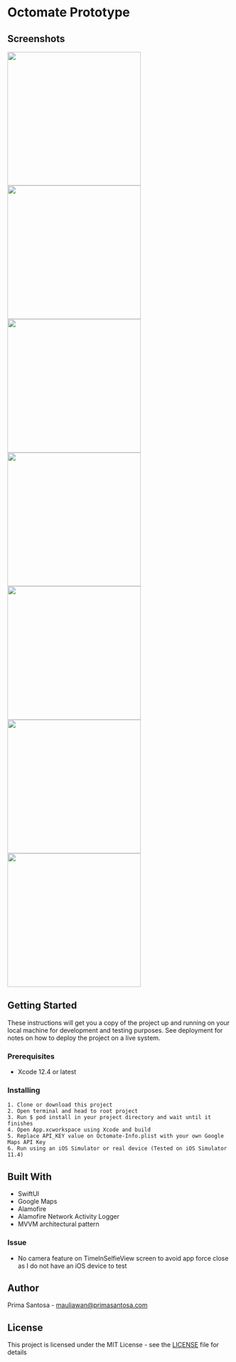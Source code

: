 # Octomate Prototype

## Screenshots

<p float="left">
  <img src="screenshots/Login.png" width="300" />
  <img src="screenshots/Profile.png" width="300" /> 
  <img src="screenshots/NavDrawer.png" width="300" />
  <img src="screenshots/TimeInSelfie.png" width="300" />
  <img src="screenshots/TimeInLocation.png" width="300" />
  <img src="screenshots/TimeInSuccess.png" width="300" />
  <img src="screenshots/Timesheet.png" width="300" />
</p>

## Getting Started

These instructions will get you a copy of the project up and running on your local machine for development and testing purposes. See deployment for notes on how to deploy the project on a live system.

### Prerequisites

* Xcode 12.4 or latest

### Installing

```
1. Clone or download this project
2. Open terminal and head to root project
3. Run $ pod install in your project directory and wait until it finishes
4. Open App.xcworkspace using Xcode and build
5. Replace API_KEY value on Octomate-Info.plist with your own Google Maps API Key
6. Run using an iOS Simulator or real device (Tested on iOS Simulator 11.4)
```

## Built With

* SwiftUI
* Google Maps
* Alamofire
* Alamofire Network Activity Logger
* MVVM architectural pattern

### Issue

* No camera feature on TimeInSelfieView screen to avoid app force close as I do not have an iOS device to test

## Author

Prima Santosa - mauliawan@primasantosa.com

## License
This project is licensed under the MIT License - see the [LICENSE](LICENSE) file for details
